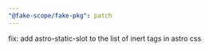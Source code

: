 ```yaml
---
"@fake-scope/fake-pkg": patch
---
```


fix: add astro-static-slot to the list of inert tags in astro css
